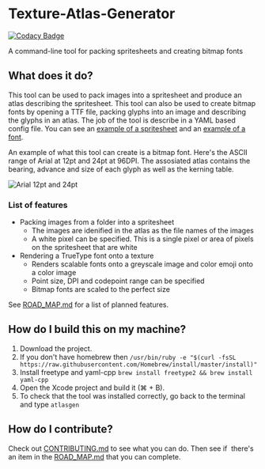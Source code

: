# Texture-Atlas-Generator

[![Codacy Badge](https://api.codacy.com/project/badge/Grade/1f48977e74514538bae8de37cb04d063)](https://www.codacy.com/app/kerndog73/Texture-Atlas-Generator?utm_source=github.com&utm_medium=referral&utm_content=Kerndog73/Texture-Atlas-Generator&utm_campaign=badger)

A command-line tool for packing spritesheets and creating bitmap fonts

## What does it do?
This tool can be used to pack images into a spritesheet and produce an atlas describing the spritesheet. This tool can also be used to create bitmap fonts by opening a TTF file, packing glyphs into an image and describing the glyphs in an atlas. The job of the tool is describe in a YAML based config file. You can see an [example of a spritesheet](spritesheet%20config.yaml) and an [example of a font](font%20config.yaml).

An example of what this tool can create is a bitmap font. Here's the ASCII range of Arial at 12pt and 24pt at 96DPI. The assosiated atlas contains the bearing, advance and size of each glyph as well as the kerning table.

![Arial 12pt and 24pt](https://i.imgur.com/Jj55BiP.png)

### List of features

*  Packing images from a folder into a spritesheet
   *  The images are idenified in the atlas as the file names of the images
   *  A white pixel can be specified. This is a single pixel or area of pixels on the spritesheet that are white
*  Rendering a TrueType font onto a texture
   *  Renders scalable fonts onto a greyscale image and color emoji onto a color image
   *  Point size, DPI and codepoint range can be specified
   *  Bitmap fonts are scaled to the perfect size

See [ROAD_MAP.md](ROAD_MAP.md) for a list of planned features.

## How do I build this on my machine?
1. Download the project.
2. If you don't have homebrew then `/usr/bin/ruby -e "$(curl -fsSL https://raw.githubusercontent.com/Homebrew/install/master/install)"`
3. Install freetype and yaml-cpp `brew install freetype2 && brew install yaml-cpp`
4. Open the Xcode project and build it (⌘ + B).
5. To check that the tool was installed correctly, go back to the terminal and type `atlasgen`

## How do I contribute?
Check out [CONTRIBUTING.md](CONTRIBUTING.md) to see what you can do. Then see if  there's an item in the [ROAD_MAP.md](ROAD_MAP.md) that you can complete.
